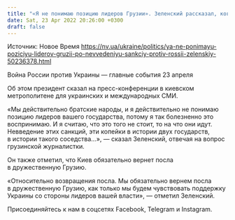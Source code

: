 ```yaml
---
title: "«Я не понимаю позицию лидеров Грузии». Зеленский рассказал, когда в Тбилиси вернется посол Украины"
date: Sat, 23 Apr 2022 20:26:00 +0300
draft: false
---
```

Источник: Новое Время https://nv.ua/ukraine/politics/ya-ne-ponimayu-poziciyu-liderov-gruzii-po-nevvedeniyu-sankciy-protiv-rossii-zelenskiy-50236378.html


 Война России против Украины — главные события 23 апреля

Об этом президент сказал на пресс-конференции в киевском метрополитене для украинских и международных СМИ.

«Мы действительно братские народы, и я действительно не понимаю позицию лидеров вашего государства, потому я так болезненно это воспринимаю. И я считаю, что это того не стоит, то на что они идут. Невведение этих санкций, эти копейки в истории двух государств, в истории такого соседства…», — сказал Зеленский, отвечая на вопрос грузинской журналистки.

Он также отметил, что Киев обязательно вернет посла в дружественную Грузию.

«Относительно возвращения посла. Мы обязательно вернем посла в дружественную Грузию, как только мы будем чувствовать поддержку Украины со стороны лидеров вашей власти», — отметил Зеленский.

Присоединяйтесь к нам в соцсетях Facebook, Telegram и Instagram.
